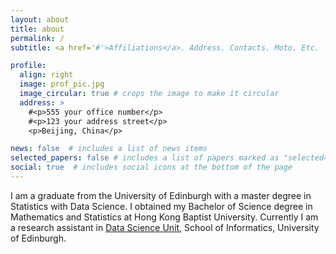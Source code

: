 ```yaml
---
layout: about
title: about
permalink: /
subtitle: <a href='#'>Affiliations</a>. Address. Contacts. Moto. Etc.

profile:
  align: right
  image: prof_pic.jpg
  image_circular: true # crops the image to make it circular
  address: >
    #<p>555 your office number</p>
    #<p>123 your address street</p>
    <p>Beijing, China</p>

news: false  # includes a list of news items
selected_papers: false # includes a list of papers marked as "selected={true}"
social: true  # includes social icons at the bottom of the page
---
```


I am a graduate from the University of Edinburgh with a master degree in Statistics with Data Science. I obtained my Bachelor of Science degree in Mathematics and Statistics at Hong Kong Baptist University. Currently I am a research assistant in [Data Science Unit](https://web.inf.ed.ac.uk/data-science-unit), School of Informatics, University of Edinburgh.

